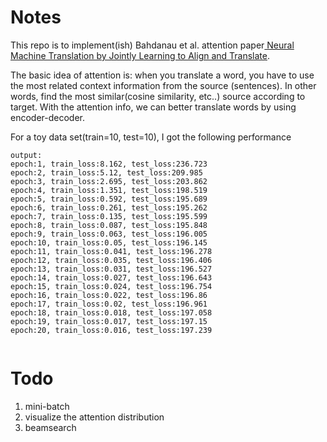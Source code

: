 # Notes

This repo is to implement(ish) Bahdanau et al. attention 
paper[ Neural Machine 
Translation by Jointly Learning to Align and Translate](https://arxiv.org/abs/1409.0473).

The basic idea of attention is: when you translate a word, you have to use
the most related context information from the source (sentences). In other
words, find the most similar(cosine similarity, etc..) source according to
target. With the attention info, we can better translate words by using
encoder-decoder.


For a toy data set(train=10, test=10), I got the following performance


```angular2html
output:
epoch:1, train_loss:8.162, test_loss:236.723
epoch:2, train_loss:5.12, test_loss:209.985
epoch:3, train_loss:2.695, test_loss:203.862
epoch:4, train_loss:1.351, test_loss:198.519
epoch:5, train_loss:0.592, test_loss:195.689
epoch:6, train_loss:0.261, test_loss:195.262
epoch:7, train_loss:0.135, test_loss:195.599
epoch:8, train_loss:0.087, test_loss:195.848
epoch:9, train_loss:0.063, test_loss:196.005
epoch:10, train_loss:0.05, test_loss:196.145
epoch:11, train_loss:0.041, test_loss:196.278
epoch:12, train_loss:0.035, test_loss:196.406
epoch:13, train_loss:0.031, test_loss:196.527
epoch:14, train_loss:0.027, test_loss:196.643
epoch:15, train_loss:0.024, test_loss:196.754
epoch:16, train_loss:0.022, test_loss:196.86
epoch:17, train_loss:0.02, test_loss:196.961
epoch:18, train_loss:0.018, test_loss:197.058
epoch:19, train_loss:0.017, test_loss:197.15
epoch:20, train_loss:0.016, test_loss:197.239


```

# Todo
1. mini-batch
2. visualize the attention distribution
3. beamsearch

